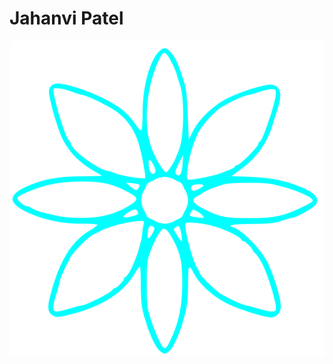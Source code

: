 # Jahanvi Patel

<div className="App">
  <header className="App-header">
    <div className = "splash fadeOut" >
      <link rel="icon" href="%PUBLIC_URL%/favicon.ico?" />
      <img src="mainLogo.svg"/>
    </div>
  </header> 
 </div>

